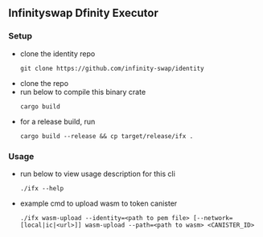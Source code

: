## Infinityswap Dfinity Executor

### Setup
- clone the identity repo
    ```
    git clone https://github.com/infinity-swap/identity
    ```
- clone the repo
- run below to compile this binary crate
    ```
    cargo build
    ```
- for a release build, run
    ```
    cargo build --release && cp target/release/ifx .
    ```

### Usage
- run below to view usage description for this cli
    ```
    ./ifx --help
    ```
- example cmd to upload wasm to token canister
    ```
    ./ifx wasm-upload --identity=<path to pem file> [--network=[local|ic|<url>]] wasm-upload --path=<path to wasm> <CANISTER_ID>
    ```